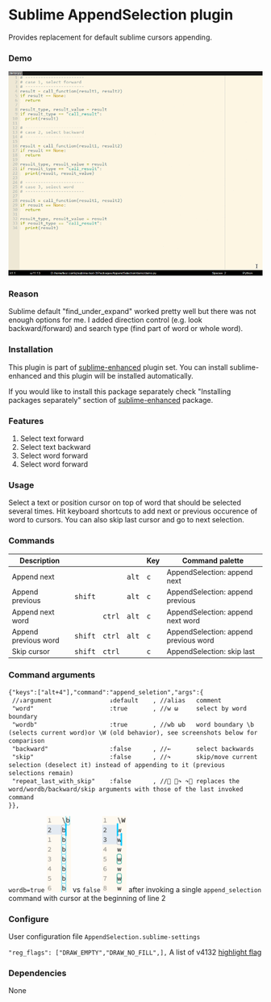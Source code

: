 # Sublime AppendSelection plugin

Provides replacement for default sublime cursors appending.


### Demo

![Demo](https://github.com/shagabutdinov/sublime-enhanced-demos/raw/master/append_selection.gif "Demo")


### Reason

Sublime default "find_under_expand" worked pretty well but there was not enough
options for me. I added direction control (e.g. look backward/forward) and
search type (find part of word or whole word).


### Installation

This plugin is part of [sublime-enhanced](http://github.com/shagabutdinov/sublime-enhanced)
plugin set. You can install sublime-enhanced and this plugin will be installed
automatically.

If you would like to install this package separately check "Installing packages
separately" section of [sublime-enhanced](http://github.com/shagabutdinov/sublime-enhanced)
package.


### Features

1. Select text forward
2. Select text backward
3. Select word forward
4. Select word forward


### Usage

Select a text or position cursor on top of word that should be selected several
times. Hit keyboard shortcuts to add next or previous occurence of word to
cursors. You can also skip last cursor and go to next selection.


### Commands

| Description          	|                	|                	|               	| Key          	| Command palette                       |
|----------------------	|----------------	|----------------	|---------------	|--------------	|---------------------------------------|
| Append next          	|                	|                	| <kbd>alt</kbd>	| <kbd>c</kbd> 	| AppendSelection: append next          |
| Append previous      	|<kbd>shift</kbd>	|                	| <kbd>alt</kbd>	| <kbd>c</kbd> 	| AppendSelection: append previous      |
| Append next word     	|                	|<kbd>ctrl</kbd> 	| <kbd>alt</kbd>	| <kbd>c</kbd> 	| AppendSelection: append next word     |
| Append previous word 	|<kbd>shift</kbd>	|<kbd>ctrl</kbd> 	| <kbd>alt</kbd>	| <kbd>c</kbd> 	| AppendSelection: append previous word |
| Skip cursor          	|<kbd>shift</kbd>	|<kbd>ctrl</kbd> 	|               	| <kbd>c</kbd> 	| AppendSelection: skip last            |

### Command arguments

```json5
{"keys":["alt+4"],"command":"append_seletion","args":{
 //↓argument            	↓default	, //alias  	comment
 "word"                 	:true   	, //w ω    	select by word boundary
 "wordb"                	:true   	, //wb ωb  	word boundary \b (selects current word)or \W (old behavior), see screenshots below for comparison
 "backward"             	:false  	, //←      	select backwards
 "skip"                 	:false  	, //↷      	skip/move current selection (deselect it) instead of appending to it (previous selections remain)
 "repeat_last_with_skip"	:false  	, //🔁 🔁↷ ↷🔁	replaces the word/wordb/backward/skip arguments with those of the last invoked command
}},
```

`wordb=true` <img src="./demo/append_sel_wordb.png" alt="Word boundary \b" width="48"/> vs `false` <img src="./demo/append_sel_wordW.png" alt="Word boundary \W" width="48"/> after invoking a single `append_selection` command with cursor at the beginning of line 2

### Configure

User configuration file `AppendSelection.sublime-settings`

`"reg_flags": ["DRAW_EMPTY","DRAW_NO_FILL",],` A list of v4132 [highlight flag](sublimetext.com/docs/api_reference.html#sublime.RegionFlags)

### Dependencies

None

